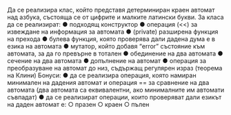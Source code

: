 Да се реализира клас, който представя детерминиран краен автомат над азбука,
състояща се от цифрите и малките латински букви. За класа да се реализират:
● подходящ конструктор
● операция (<<) за извеждане на информация за автомата
● (private) разширена функция на прехода
● булева функция, която проверява дали дадена дума е в езика на автомата
● мутатор, който добавя “error” състояние към автомата, за да го превърне в тотален
● обединение на два автомата
● сечение на два автомата
● допълнение на автомат
● операция за преобразуване на автомат до низ, съдържащ регулярен израз
(теорема на Клини)
Бонуси:
● да се реализира операция, която намиран минимален на дадения автомат и
операция == за сравнение на два автомата (два автомата са еквивалентни, ако
минималните им автомати съвпадат)
● да се реализират операции, които проверяват дали езикът на даден автомат е:
○ празен
○ краен
○ пълен
